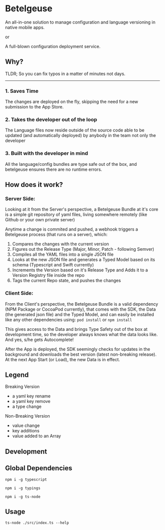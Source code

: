 # Betelgeuse
An all-in-one solution to manage configuration and language versioning in native mobile apps.

or 

A full-blown configuration deployment service.

## Why?

TLDR;
So you can fix typos in a matter of minutes not days. 

---

### 1. Saves Time

The changes are deployed on the fly, skipping the need for a new submission to the App Store. 

### 2. Takes the developer out of the loop

The Language files now reside outside of the source code able to be updated (and automatically deployed) by anybody in the team not only the developer

### 3. Built with the developer in mind

All the language/config bundles are type safe out of the box, and betelgeuse ensures there are no runtime errors. 



## How does it work?

### Server Side:

Looking at it from the Server's perspective, a Betelgeuse Bundle at it's core is a simple git repository of yaml files, living somewhere remotely (like Github or your own private server)

Anytime a change is commited and pushed, a webhook triggers a Betelgeuse process (that runs on a server), which:
1. Compares the changes with the current version
2. Figures out the Release Type (Major, Minor, Patch - following Semver)
3. Compiles all the YAML files into a single JSON file
4. Looks at the new JSON file and generates a Typed Model based on its schema (Typescript and Swift currently)
5. Increments the Version based on it's Release Type and Adds it to a Version Registry file inside the repo
6. Tags the current Repo state, and pushes the changes

### Client Side:

From the Client's perspective, the Betelgeuse Bundle is a valid dependency (NPM Package or CocoaPod currently), that comes with the SDK, the Data (the generated json file) and the Typed Model, and can easily be installed like any other dependencies using:
`pod install` or `npm install`

This gives access to the Data and brings Type Safety out of the box at development time, so the developer always knows what the data looks like. And yes, s/he gets Autocomplete!



After the App is deployed, the SDK seemingly checks for updates in the background and downloads the best version (latest non-breaking release). At the next App Start (or Load), the new Data is in effect.


## Legend

Breaking Version 
- a yaml key rename
- a yaml key remove
- a type change

Non-Breaking Version
- value change
- key additions
- value added to an Array



## Development


## Global Dependencies

`npm i -g typescript`

`npm i -g typings`

`npm i -g ts-node`


## Usage

`ts-node ./src/index.ts --help`
